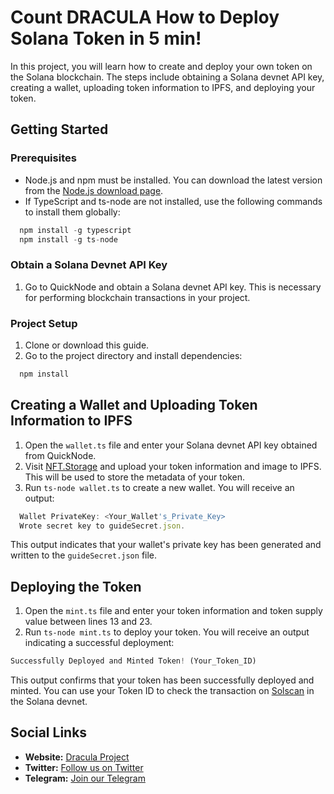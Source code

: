# Count DRACULA How to Deploy Solana Token in 5 min!

In this project, you will learn how to create and deploy your own token on the Solana blockchain. The steps include obtaining a Solana devnet API key, creating a wallet, uploading token information to IPFS, and deploying your token.

## Getting Started

### Prerequisites

- Node.js and npm must be installed. You can download the latest version from the [Node.js download page](https://nodejs.org/).
- If TypeScript and ts-node are not installed, use the following commands to install them globally:

```javascript
  npm install -g typescript
  npm install -g ts-node
```


### Obtain a Solana Devnet API Key

1. Go to QuickNode and obtain a Solana devnet API key. This is necessary for performing blockchain transactions in your project.

### Project Setup

1. Clone or download this guide.
2. Go to the project directory and install dependencies:

```javascript
  npm install
```


## Creating a Wallet and Uploading Token Information to IPFS

1. Open the `wallet.ts` file and enter your Solana devnet API key obtained from QuickNode.
2. Visit [NFT.Storage](https://nft.storage/) and upload your token information and image to IPFS. This will be used to store the metadata of your token.
3. Run `ts-node wallet.ts` to create a new wallet. You will receive an output:


```javascript
  Wallet PrivateKey: <Your_Wallet's_Private_Key>
  Wrote secret key to guideSecret.json.
```


This output indicates that your wallet's private key has been generated and written to the `guideSecret.json` file.

## Deploying the Token

1. Open the `mint.ts` file and enter your token information and token supply value between lines 13 and 23.
2. Run `ts-node mint.ts` to deploy your token. You will receive an output indicating a successful deployment:

```javascript
Successfully Deployed and Minted Token! (Your_Token_ID)
```

This output confirms that your token has been successfully deployed and minted. You can use your Token ID to check the transaction on [Solscan](https://solscan.io/) in the Solana devnet.

## Social Links

- **Website:** [Dracula Project](https://www.dracula.wtf/)
- **Twitter:** [Follow us on Twitter](https://twitter.com/countdraculasol)
- **Telegram:** [Join our Telegram](https://t.me/countdraculasol)


